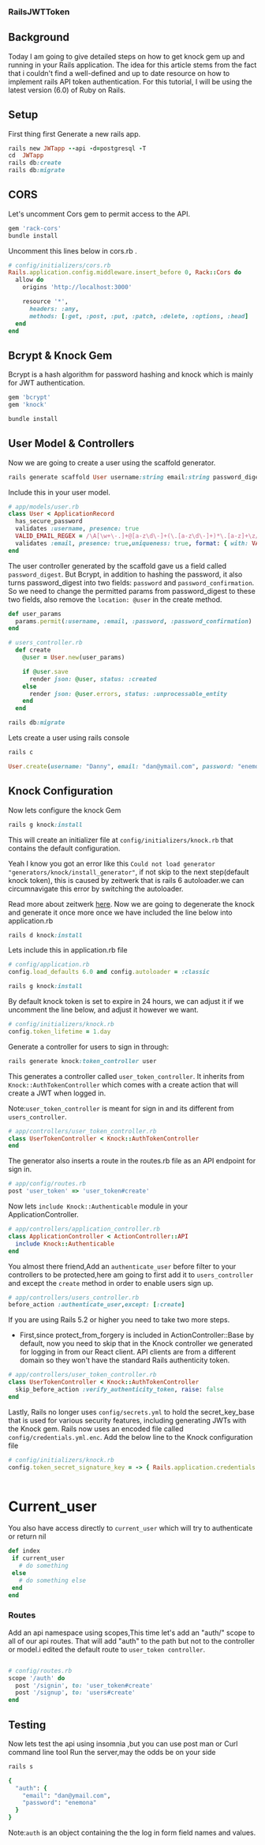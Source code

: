 ### RailsJWTToken
## Background
Today I am going to give detailed steps on how to get knock gem up and running in your Rails application. The idea for this article stems from the fact that i couldn't find a well-defined and up to date resource on how to implement rails API token authentication. For this tutorial, I will be using the latest version (6.0) of Ruby on Rails.

## Setup

First thing first Generate a new rails app.
````ruby 
rails new JWTapp --api -d=postgresql -T
cd  JWTapp
rails db:create
rails db:migrate


````
## CORS
Let's uncomment Cors gem to permit access to the API.
````ruby 
gem 'rack-cors'
bundle install
````
Uncomment this lines below in cors.rb .
````ruby 
# config/initializers/cors.rb
Rails.application.config.middleware.insert_before 0, Rack::Cors do
  allow do
    origins 'http://localhost:3000'

    resource '*',
      headers: :any,
      methods: [:get, :post, :put, :patch, :delete, :options, :head]
  end
end
````
## Bcrypt & Knock Gem
Bcrypt is a hash algorithm for password hashing and knock which is mainly for JWT authentication.
````ruby 
gem 'bcrypt'
gem 'knock'
````
````ruby 
bundle install
````
## User Model & Controllers
Now we are going to create a user using the scaffold generator.

````ruby 
rails generate scaffold User username:string email:string password_digest:string

````
Include this in your user model.
````ruby 
# app/models/user.rb 
class User < ApplicationRecord
  has_secure_password
  validates :username, presence: true
  VALID_EMAIL_REGEX = /\A[\w+\-.]+@[a-z\d\-]+(\.[a-z\d\-]+)*\.[a-z]+\z/i.freeze
  validates :email, presence: true,uniqueness: true, format: { with: VALID_EMAIL_REGEX }
end
````


The user controller generated by the scaffold gave us a field called `password_digest`. But Bcrypt, in addition to hashing the password, it also turns password_digest into two fields: `password` and `password_confirmation`. So we need to change the permitted params from password_digest to these two fields, also remove the  `location: @user` in the create method.

````ruby
def user_params
  params.permit(:username, :email, :password, :password_confirmation)
end

````
````ruby 
# users_controller.rb 
  def create
    @user = User.new(user_params)

    if @user.save
      render json: @user, status: :created
    else
      render json: @user.errors, status: :unprocessable_entity
    end
  end
````
````ruby 
rails db:migrate
````
Lets create a user using rails console
````ruby
rails c
````
````ruby
User.create(username: "Danny", email: "dan@ymail.com", password: "enemona", password_confirmation: "enemona")
````
## Knock Configuration
Now lets configure the knock Gem
````ruby 
rails g knock:install
````
This will create an initializer file at `config/initializers/knock.rb` that contains the default configuration. 

Yeah I know you got an error like this `Could not load generator "generators/knock/install_generator"`, if not skip to the next step(default knock token), this is caused by zeitwerk that is rails 6 autoloader.we can circumnavigate this error by switching the autoloader.

Read more about zeitwerk [here](https://medium.com/cedarcode/understanding-zeitwerk-in-rails-6-f168a9f09a1f).
Now we are going to degenerate the knock and generate it once more once we have included the line below into application.rb
````ruby 
rails d knock:install
````
 Lets include this in  application.rb file
````ruby 
# config/application.rb 
config.load_defaults 6.0 and config.autoloader = :classic
````
````ruby 
rails g knock:install
````
By default knock token is set to expire in 24 hours, we can adjust it if we uncomment the line below, and adjust it however we want.
````ruby 
# config/initializers/knock.rb 
config.token_lifetime = 1.day
````
Generate a controller for users to sign in through:

````ruby 
rails generate knock:token_controller user
````
This generates a controller called `user_token_controller`. It inherits from `Knock::AuthTokenController` which comes with a create action that will create a JWT when logged in.

Note:`user_token_controller` is meant for sign in and its different from `users_controller`.

````ruby 
# app/controllers/user_token_controller.rb
class UserTokenController < Knock::AuthTokenController
end

````
The generator also inserts a  route in the routes.rb file as an API endpoint for sign in.
 
````ruby 
# app/config/routes.rb
post 'user_token' => 'user_token#create'
````
 Now lets `include Knock::Authenticable` module in your ApplicationController.
````ruby 
# app/controllers/application_controller.rb 
class ApplicationController < ActionController::API
  include Knock::Authenticable
end
````
You almost there friend,Add an `authenticate_user` before filter to your controllers to be protected,here am going to first add it to `users_controller` and except the `create` method in order to enable users sign up.

````ruby 
# app/controllers/users_controller.rb 
before_action :authenticate_user,except: [:create]

````
If you are using Rails 5.2 or higher you need to take two more steps.
- First,since protect_from_forgery is included in ActionController::Base by default, now you need to skip that in the Knock controller we generated for logging in from our React client. API clients are from a different domain so they won't have the standard Rails authenticity token.

````ruby 
# app/controllers/user_token_controller.rb
class UserTokenController < Knock::AuthTokenController
  skip_before_action :verify_authenticity_token, raise: false
end  
````
Lastly, Rails no longer uses `config/secrets.yml` to hold the secret_key_base that is used for various security features, including generating JWTs with the Knock gem. Rails now uses an encoded file called `config/credentials.yml.enc`. Add the below line to the Knock configuration file
````ruby 
# config/initializers/knock.rb 
config.token_secret_signature_key = -> { Rails.application.credentials.secret_key_base }
  
````
# Current_user
You also have access directly to `current_user` which will try to authenticate or return nil
 ````ruby 
def index
  if current_user
    # do something
  else
    # do something else
  end
end
````
### Routes
Add an api namespace using scopes,This time let's add an "auth/" scope to all of our api routes. That will add "auth" to the path but not to the controller or model.i edited the default route to `user_token controller`.
````ruby 

# config/routes.rb 
scope '/auth' do
  post '/signin', to: 'user_token#create'
  post '/signup', to: 'users#create'
end
````
## Testing
Now lets test the api using insomnia ,but you can use post man or Curl command line tool
Run the server,may the odds be on your side
````ruby 
rails s
````
````ruby 
{
  "auth": {
    "email": "dan@ymail.com",
    "password": "enemona"
  }
}
````
Note:`auth` is  an object containing the the log in form field names and values.
